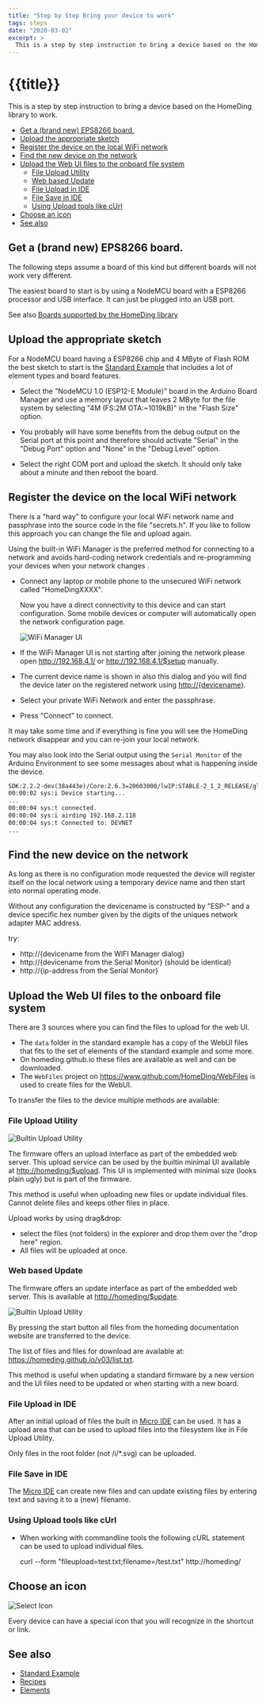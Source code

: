 ```yaml
---
title: "Step by Step Bring your device to work"
tags: steps
date: "2020-03-02"
excerpt: >
  This is a step by step instruction to bring a device based on the HomeDing library to work.
---
```


# {{title}}

This is a step by step instruction to bring a device based on the HomeDing library to work.

- [Get a (brand new) EPS8266 board.](#get-a-brand-new-eps8266-board)
- [Upload the appropriate sketch](#upload-the-appropriate-sketch)
- [Register the device on the local WiFi network](#register-the-device-on-the-local-wifi-network)
- [Find the new device on the network](#find-the-new-device-on-the-network)
- [Upload the Web UI files to the onboard file system](#upload-the-web-ui-files-to-the-onboard-file-system)
  - [File Upload Utility](#file-upload-utility)
  - [Web based Update](#web-based-update)
  - [File Upload in IDE](#file-upload-in-ide)
  - [File Save in IDE](#file-save-in-ide)
  - [Using Upload tools like cUrl](#using-upload-tools-like-curl)
- [Choose an icon](#choose-an-icon)
- [See also](#see-also)

## Get a (brand new) EPS8266 board.

The following steps assume a board of this kind but different boards will not work very different.

The easiest board to start is by using a NodeMCU board with a ESP8266 processor and USB interface.
It can just be plugged into an USB port.

See also [Boards supported by the HomeDing library](/boards/index.md)

## Upload the appropriate sketch

For a NodeMCU board having a ESP8266 chip and 4 MByte of Flash ROM the best sketch to start is the
[Standard Example](/examples/standard.md) that includes a lot of element types and board features.

- Select the "NodeMCU 1.0 (ESP12-E Module)" board in the Arduino Board Manager
  and use a memory layout that leaves 2 MByte for the file system by selecting
  "4M (FS:2M OTA:~1019kB)" in the "Flash Size" option.

- You probably will have some benefits from the debug output on the Serial port at this point
  and therefore should activate "Serial" in the "Debug Port" option
  and "None" in the "Debug Level" option.

- Select the right COM port and upload the sketch. It should only take about a minute
  and then reboot the board.

## Register the device on the local WiFi network

<!-- <video width="650" height="380" controls autostart>
  <source src="/dev/setup-steps.mp4" type="video/mp4">
  Your browser does not support the video tag.
</video> -->

There is a "hard way" to configure your local WiFi network name and passphrase into the source code in the file "secrets.h". If you like to follow this approach you can change the file and upload again.

Using the built-in WiFi Manager is the preferred method for connecting to a network and avoids hard-coding network credentials and re-programming your devices when your network changes .

- Connect any laptop or mobile phone to the unsecured WiFi network called "HomeDingXXXX".

  Now you have a direct connectivity to this device and can start configuration. Some mobile devices or computer will
  automatically open the network configuration page.

  ![WiFi Manager UI](/dev/wifimanager.png "w400")

- If the WiFi Manager UI is not starting after joining the network please open http://192.168.4.1/ or http://192.168.4.1/$setup manually.

- The current device name is shown in also this dialog
  and you will find the device later on the registered network using <http://{devicename}>.

- Select your private WiFi Network and enter the passphrase.

- Press "Connect" to connect.

It may take some time and if everything is fine you will see the HomeDing network disappear and you can re-join your local network.

You may also look into the Serial output using the `Serial Monitor` of the Arduino Environment to see some messages about what is happening inside the device.

```txt
SDK:2.2.2-dev(38a443e)/Core:2.6.3=20603000/lwIP:STABLE-2_1_2_RELEASE/glue:1.2-16-ge23a07e/BearSSL:89454af
00:00:02 sys:i Device starting...
...
00:00:04 sys:t connected.
00:00:04 sys:i airding 192.168.2.118
00:00:04 sys:t Connected to: DEVNET
...
```

## Find the new device on the network

As long as there is no configuration mode requested the device will register itself on the local network
using a temporary device name and then start into normal operating mode.

Without any configuration the devicename is constructed by "ESP-" and a device specific hex number given by the digits of the uniques network adapter MAC address.

try:

- http://{devicename from the WIFI Manager dialog}
- http://{devicename from the Serial Monitor} (should be identical)
- http://{ip-address from the Serial Monitor}


## Upload the Web UI files to the onboard file system

There are 3 sources where you can find the files to upload for the web UI.

- The `data` folder in the standard example has a copy of the WebUI files that fits to the set of elements of the standard example and some more.
- On homeding.github.io these files are available as well and can be downloaded.
- The `WebFiles` project on https://www.github.com/HomeDing/WebFiles is used to create files for the WebUI.

To transfer the files to the device multiple methods are available:

### File Upload Utility

![Builtin Upload Utility](/steps/upload.png)

The firmware offers an upload interface as part of the embedded web server.
This upload service can be used by the builtin minimal UI available at <http://homeding/$upload>.
This UI is implemented with minimal size (looks plain ugly) but is part of the firmware.

This method is useful when uploading new files or update individual files. Cannot delete files and keeps other files in place.

Upload works by using drag&drop:
* select the files (not folders) in the explorer and drop them over the "drop here" region. 
* All files will be uploaded at once.


### Web based Update

The firmware offers an update interface as part of the embedded web server.
This is available at <http://homeding/$update>.

![Builtin Upload Utility](/steps/boot.png "w400")

By pressing the start button all files from the homeding documentation website are transferred to the device.

The list of files and files for download are available at: https://homeding.github.io/v03/list.txt.

This method is useful when updating a standard firmware by a new version and the UI files need to be updated
or when starting with a new board.


### File Upload in IDE

After an initial upload of files the built in [Micro IDE](/dev/microide.md) can be used.
It has a upload area that can be used to upload files into the filesystem like in File Upload Utility.

Only files in the root folder (not /i/\*.svg) can be uploaded.


### File Save in IDE

The [Micro IDE](/dev/microide.md) can create new files and can update existing files by entering text and saving it to a (new) filename.


### Using Upload tools like cUrl

- When working with commandline tools the following cURL statement can be used to upload individual files.

  curl --form "fileupload=test.txt;filename=/test.txt" http://homeding/


## Choose an icon

![Select Icon](/steps/stepupdateicon.png "w400")

Every device can have a special icon that you will recognize in the shortcut or link.


## See also

- [Standard Example](/examples/standard.md)
- [Recipes](/recipes/index.md)
- [Elements](/elements/index.md)
